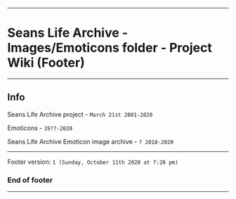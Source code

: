 
***

# Seans Life Archive - Images/Emoticons folder - Project Wiki (Footer)

***

## Info

Seans Life Archive project - `March 21st 2001-2020`

Emoticons - `19??-2020`

Seans Life Archive Emoticon image archive - `? 2018-2020`

***

Footer version: `1 (Sunday, October 11th 2020 at 7:28 pm)`

### End of footer

***
